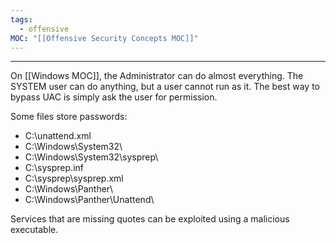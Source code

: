 ```yaml
---
tags:
  - offensive
MOC: "[[Offensive Security Concepts MOC]]"
---
```

-- --

On [[Windows MOC]], the Administrator can do almost everything. The SYSTEM user can do anything, but a user cannot run as it. The best way to bypass UAC is simply ask the user for permission. 

Some files store passwords:
- C:\unattend.xml
- C:\Windows\System32\
- C:\Windows\System32\sysprep\
- C:\sysprep.inf
- C:\sysprep\sysprep.xml
- C:\Windows\Panther\
- C:\Windows\Panther\Unattend\

Services that are missing quotes can be exploited using a malicious executable.
